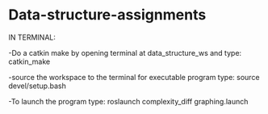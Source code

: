 # Data-structure-assignments
IN TERMINAL:


-Do a catkin make by opening terminal at data_structure_ws and type: catkin_make


-source the workspace to the terminal for executable program type: source devel/setup.bash


-To launch the program type: roslaunch complexity_diff graphing.launch
